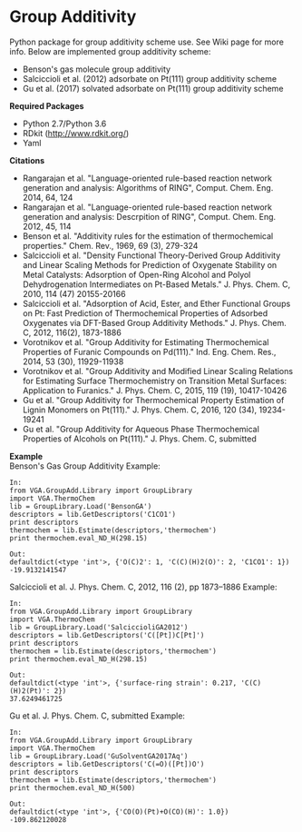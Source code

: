 # Group Additivity
Python package for group additivity scheme use. See Wiki page for more info. Below are implemented group additivity scheme:
- Benson's gas molecule group additivity 
- Salciccioli et al. (2012) adsorbate on Pt(111) group additivity scheme
- Gu et al. (2017) solvated adsorbate on Pt(111) group additivity scheme

**Required Packages**
- Python 2.7/Python 3.6
- RDkit (http://www.rdkit.org/)
- Yaml

**Citations**
- Rangarajan et al. "Language-oriented rule-based reaction network generation and analysis: Algorithms of RING", Comput. Chem. Eng. 2014, 64, 124
- Rangarajan et al. "Language-oriented rule-based reaction network generation and analysis: Descrpition of RING", Comput. Chem. Eng. 2012, 45, 114
- Benson et al. "Additivity rules for the estimation of thermochemical properties." Chem. Rev., 1969, 69 (3), 279-324
- Salciccioli et al. "Density Functional Theory-Derived Group Additivity and Linear Scaling Methods for Prediction of Oxygenate Stability on Metal Catalysts: Adsorption of Open-Ring Alcohol and Polyol Dehydrogenation Intermediates on Pt-Based Metals." J. Phys. Chem. C, 2010, 114 (47) 20155-20166
- Salciccioli et al. "Adsorption of Acid, Ester, and Ether Functional Groups on Pt: Fast Prediction of Thermochemical Properties of Adsorbed Oxygenates via DFT-Based Group Additivity Methods." J. Phys. Chem. C, 2012, 116(2), 1873-1886
- Vorotnikov et al. "Group Additivity for Estimating Thermochemical Properties of Furanic Compounds on Pd(111)." Ind. Eng. Chem. Res., 2014, 53 (30), 11929-11938
- Vorotnikov et al. "Group Additivity and Modified Linear Scaling Relations for Estimating Surface Thermochemistry on Transition Metal Surfaces: Application to Furanics." J. Phys. Chem. C, 2015, 119 (19), 10417-10426
- Gu et al. "Group Additivity for Thermochemical Property Estimation of Lignin Monomers on Pt(111)." J. Phys. Chem. C, 2016, 120 (34), 19234-19241
- Gu et al. "Group Additivity for Aqueous Phase Thermochemical Properties of Alcohols on Pt(111)." J. Phys. Chem. C, submitted

**Example**  
Benson's Gas Group Additivity Example:
```
In:
from VGA.GroupAdd.Library import GroupLibrary
import VGA.ThermoChem
lib = GroupLibrary.Load('BensonGA')
descriptors = lib.GetDescriptors('C1CO1')
print descriptors
thermochem = lib.Estimate(descriptors,'thermochem')
print thermochem.eval_ND_H(298.15)

Out:
defaultdict(<type 'int'>, {'O(C)2': 1, 'C(C)(H)2(O)': 2, 'C1CO1': 1})
-19.9132141547
```
Salciccioli et al. J. Phys. Chem. C, 2012, 116 (2), pp 1873–1886 Example:
```
In:
from VGA.GroupAdd.Library import GroupLibrary
import VGA.ThermoChem
lib = GroupLibrary.Load('SalciccioliGA2012')
descriptors = lib.GetDescriptors('C([Pt])C[Pt]')
print descriptors
thermochem = lib.Estimate(descriptors,'thermochem')
print thermochem.eval_ND_H(298.15)

Out:
defaultdict(<type 'int'>, {'surface-ring strain': 0.217, 'C(C)(H)2(Pt)': 2})
37.6249461725
```
Gu et al. J. Phys. Chem. C, submitted Example:
```
In:
from VGA.GroupAdd.Library import GroupLibrary
import VGA.ThermoChem
lib = GroupLibrary.Load('GuSolventGA2017Aq')
descriptors = lib.GetDescriptors('C(=O)([Pt])O')
print descriptors
thermochem = lib.Estimate(descriptors,'thermochem')
print thermochem.eval_ND_H(500)

Out:
defaultdict(<type 'int'>, {'CO(O)(Pt)+O(CO)(H)': 1.0})
-109.862120028
```
